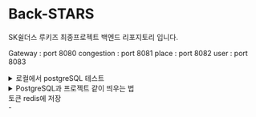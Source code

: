 # Back-STARS
SK쉴더스 루키즈 최종프로젝트 백엔드 리포지토리 입니다.

Gateway : port 8080
congestion : port 8081
place : port 8082
user : port 8083

<details>
<summary>로컬에서 postgreSQL 테스트</summary>

1. Docker 이미지 다운로드 및 컨테이너 실행
    `docker pull postgres:latest`

2. PostgreSQL 컨테이너 실행
    `docker run --name my-postgres -e POSTGRES_USER=root -e POSTGRES_PASSWORD=admin -e POSTGRES_DB=stars_db -p 5432:5432 -d postgres:latest`

3. Spring Boot 애플리케이션 설정
    - 이제, Spring Boot 애플리케이션에서 PostgreSQL과 연결 설정. application.properties에 PostgreSQL 데이터베이스 설정 추가
    ```
    spring.datasource.url=jdbc:postgresql://localhost:5432/stars_db
    spring.datasource.username=root
    spring.datasource.password=admin
    spring.datasource.driver-class-name=org.postgresql.Driver
    spring.jpa.database-platform=org.hibernate.dialect.PostgreSQLDialect
    spring.jpa.hibernate.ddl-auto=update
    ```
</details>


<details>
<summary>PostgreSQL과 프로젝트 같이 띄우는 법</summary>

1. 프로젝트 최상위 디렉토리 (/place-service, docker-compose.yml과 Dockerfile이 있는 위치)에서 docker compose up --build 실행
2. 빌드가 완료되면 자동으로 Spring 로고가 나오면서 실행됨
3. 다른 cmd 창에서 docker exec -it my_postgres bash 실행
4. psql -U root -d stars_db 실행하면 접속이 될 것임
5. 접속한 후 \dt 로 테이블 존재 확인 가능, select 문으로 데이터 확인 가능
+ select * from area; 로 결과를 본 후, q 를 눌러야 다시 명령창으로 돌아갈 수 있음

</details>

<summary>토큰 redis에 저장</summary>
- 

